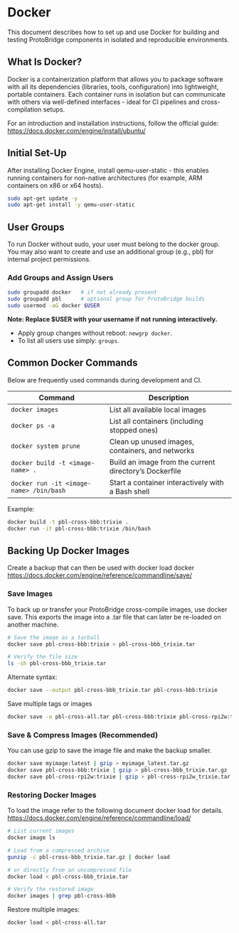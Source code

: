 # Docker

This document describes how to set up and use Docker for building and testing ProtoBridge components in isolated and reproducible environments.

## What Is Docker?

Docker is a containerization platform that allows you to package software with all its dependencies (libraries, tools, configuration) into lightweight, portable containers. Each container runs in isolation but can communicate with others via well-defined interfaces - ideal for CI pipelines and cross-compilation setups.

For an introduction and installation instructions, follow the official guide: <https://docs.docker.com/engine/install/ubuntu/>

## Initial Set-Up

After installing Docker Engine, install qemu-user-static - this enables running containers for non-native architectures (for example, ARM containers on x86 or x64 hosts).

```sh
sudo apt-get update -y
sudo apt-get install -y qemu-user-static
```

## User Groups

To run Docker without sudo, your user must belong to the docker group. You may also want to create and use an additional group (e.g., pbl) for internal project permissions.

### Add Groups and Assign Users

```sh
sudo groupadd docker   # if not already present
sudo groupadd pbl      # optional group for ProtoBridge builds
sudo usermod -aG docker $USER
```

**Note: Replace $USER with your username if not running interactively.**

- Apply group changes without reboot: `newgrp docker`.
- To list all users use simply: `groups`.

## Common Docker Commands

Below are frequently used commands during development and CI.

| Command | Description |
| --- | --- |
| `docker images` | List all available local images |
| `docker ps -a` | List all containers (including stopped ones) |
| `docker system prune` | Clean up unused images, containers, and networks |
| `docker build -t <image-name> .` | Build an image from the current directory’s Dockerfile|
| `docker run -it <image-name> /bin/bash` | Start a container interactively with a Bash shell |

Example:

```sh
docker build -t pbl-cross-bbb:trixie .
docker run -it pbl-cross-bbb:trixie /bin/bash
```

## Backing Up Docker Images

Create a backup that can then be used with docker load docker <https://docs.docker.com/engine/reference/commandline/save/>

### Save Images

To back up or transfer your ProtoBridge cross-compile images, use docker save.
This exports the image into a .tar file that can later be re-loaded on another machine.

```sh
# Save the image as a tarball
docker save pbl-cross-bbb:trixie > pbl-cross-bbb_trixie.tar

# Verify the file size
ls -sh pbl-cross-bbb_trixie.tar
```

Alternate syntax:

```sh
docker save --output pbl-cross-bbb_trixie.tar pbl-cross-bbb:trixie
```

Save multiple tags or images

```sh
docker save -o pbl-cross-all.tar pbl-cross-bbb:trixie pbl-cross-rpi2w:trixie
```

### Save & Compress Images (Recommended)

You can use gzip to save the image file and make the backup smaller.

```sh
docker save myimage:latest | gzip > myimage_latest.tar.gz
docker save pbl-cross-bbb:trixie | gzip > pbl-cross-bbb_trixie.tar.gz
docker save pbl-cross-rpi2w:trixie | gzip > pbl-cross-rpi2w_trixie.tar.gz
```

### Restoring Docker Images

To load the image refer to the following document docker load for details. <https://docs.docker.com/engine/reference/commandline/load/>

```sh
# List current images
docker image ls

# Load from a compressed archive
gunzip -c pbl-cross-bbb_trixie.tar.gz | docker load

# or directly from an uncompressed file
docker load < pbl-cross-bbb_trixie.tar

# Verify the restored image
docker images | grep pbl-cross-bbb

```

Restore multiple images:

```sh
docker load < pbl-cross-all.tar
```
